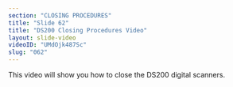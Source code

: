 ```yaml
---
section: "CLOSING PROCEDURES"
title: "Slide 62"
title: "DS200 Closing Procedures Video"
layout: slide-video
videoID: "UMdOjk487Sc"
slug: "062"
---
```


This video will show you how to close the DS200 digital scanners.

